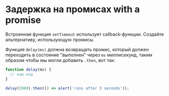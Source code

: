 
# Задержка на промисах with a promise

Встроенная функция `setTimeout` использует callback-функции. Создайте альтернативу, использующую промисы.

Функция `delay(ms)` должна возвращать промис, который должен переходить в состояние "выполнен" через `ms` миллисекунд, таким образом чтобы мы могли добавить `.then`, вот так:

```js
function delay(ms) {
  // ваш код
}

delay(3000).then(() => alert('runs after 3 seconds'));
```
